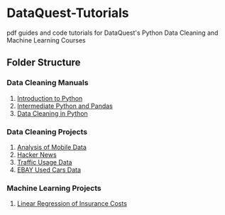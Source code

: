 # DataQuest-Tutorials
pdf guides and code tutorials for DataQuest's Python Data Cleaning and Machine Learning Courses 

## Folder Structure 

### Data Cleaning Manuals 
1. [Introduction to Python](./Data%20Cleaning%20Manuals/1%20-%20Introduction%20to%20Python)
2. [Intermediate Python and Pandas](./Data%20Cleaning%20Manuals/2%20-%20Intermediate%20Python%20and%20Pandas)
3. [Data Cleaning in Python](./Data%20Cleaning%20Manuals/3%20-%20Data%20Cleaning%20in%20Python/)

### Data Cleaning Projects 
1. [Analysis of Mobile Data](./Data%20Cleaning%20Projects/free_apps)
2. [Hacker News](./Data%20Cleaning%20Projects/hacker_news)
3. [Traffic Usage Data](./Data%20Cleaning%20Projects/traffic_dataset)
4. [EBAY Used Cars Data](./Data%20Cleaning%20Projects/used_cars)


### Machine Learning Projects 
1. [Linear Regression of Insurance Costs]()